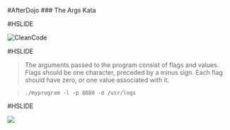 #AfterDojo
### The Args Kata
 
#HSLIDE

![CleanCode](http://i.gr-assets.com/images/S/compressed.photo.goodreads.com/books/1436202607i/3735293._UY630_SR1200,630_.jpg)

#HSLIDE

> The arguments passed to the program consist of flags and values. Flags should be one character, preceded by a minus sign. Each flag should have zero, or one value associated with it.


> `./myprogram -l -p 8080 -d /usr/logs`


#HSLIDE

![](http://www.weteachwelearn.org/wp-content/uploads/2016/05/Discussion.jpg)